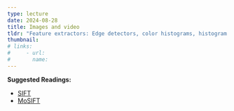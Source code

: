 ```yaml
---
type: lecture
date: 2024-08-28
title: Images and video
tldr: "Feature extractors: Edge detectors, color histograms, histogram of gradients, sift, colorsift, mosfit"
thumbnail:
# links:
#     - url:
#       name:
---
```

**Suggested Readings:**
- [SIFT](https://www.cs.ubc.ca/~lowe/papers/ijcv04.pdf)
- [MoSIFT](https://www.cs.cmu.edu/~mychen/publication/ChenMoSIFTCMU09.pdf)
